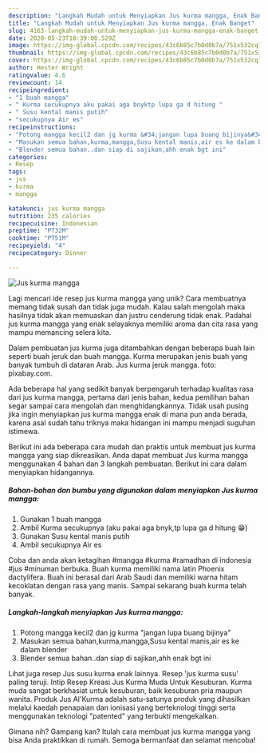 ```yaml
---
description: "Langkah Mudah untuk Menyiapkan Jus kurma mangga, Enak Banget"
title: "Langkah Mudah untuk Menyiapkan Jus kurma mangga, Enak Banget"
slug: 4163-langkah-mudah-untuk-menyiapkan-jus-kurma-mangga-enak-banget
date: 2020-05-23T10:39:00.529Z
image: https://img-global.cpcdn.com/recipes/43c6b85c7b0d0b7a/751x532cq70/jus-kurma-mangga-foto-resep-utama.jpg
thumbnail: https://img-global.cpcdn.com/recipes/43c6b85c7b0d0b7a/751x532cq70/jus-kurma-mangga-foto-resep-utama.jpg
cover: https://img-global.cpcdn.com/recipes/43c6b85c7b0d0b7a/751x532cq70/jus-kurma-mangga-foto-resep-utama.jpg
author: Hester Wright
ratingvalue: 4.6
reviewcount: 14
recipeingredient:
- "1 buah mangga"
- " Kurma secukupnya aku pakai aga bnyktp lupa ga d hitung "
- " Susu kental manis putih"
- "secukupnya Air es"
recipeinstructions:
- "Potong mangga kecil2 dan jg kurma &#34;jangan lupa buang bijinya&#34;"
- "Masukan semua bahan,kurma,mangga,Susu kental manis,air es ke dalam blender"
- "Blender semua bahan..dan siap di sajikan,ahh enak bgt ini"
categories:
- Resep
tags:
- jus
- kurma
- mangga

katakunci: jus kurma mangga 
nutrition: 235 calories
recipecuisine: Indonesian
preptime: "PT32M"
cooktime: "PT51M"
recipeyield: "4"
recipecategory: Dinner

---
```



![Jus kurma mangga](https://img-global.cpcdn.com/recipes/43c6b85c7b0d0b7a/751x532cq70/jus-kurma-mangga-foto-resep-utama.jpg)

Lagi mencari ide resep jus kurma mangga yang unik? Cara membuatnya memang tidak susah dan tidak juga mudah. Kalau salah mengolah maka hasilnya tidak akan memuaskan dan justru cenderung tidak enak. Padahal jus kurma mangga yang enak selayaknya memiliki aroma dan cita rasa yang mampu memancing selera kita.

Dalam pembuatan jus kurma juga ditambahkan dengan beberapa buah lain seperti buah jeruk dan buah mangga. Kurma merupakan jenis buah yang banyak tumbuh di dataran Arab. Jus kurma jeruk mangga. foto: pixabay.com.

Ada beberapa hal yang sedikit banyak berpengaruh terhadap kualitas rasa dari jus kurma mangga, pertama dari jenis bahan, kedua pemilihan bahan segar sampai cara mengolah dan menghidangkannya. Tidak usah pusing jika ingin menyiapkan jus kurma mangga enak di mana pun anda berada, karena asal sudah tahu triknya maka hidangan ini mampu menjadi suguhan istimewa.


Berikut ini ada beberapa cara mudah dan praktis untuk membuat jus kurma mangga yang siap dikreasikan. Anda dapat membuat Jus kurma mangga menggunakan 4 bahan dan 3 langkah pembuatan. Berikut ini cara dalam menyiapkan hidangannya.

<!--inarticleads1-->

##### Bahan-bahan dan bumbu yang digunakan dalam menyiapkan Jus kurma mangga:

1. Gunakan 1 buah mangga
1. Ambil  Kurma secukupnya (aku pakai aga bnyk,tp lupa ga d hitung 😁)
1. Gunakan  Susu kental manis putih
1. Ambil secukupnya Air es


Coba dan anda akan ketagihan #mangga #kurma #ramadhan di indonesia #jus #minuman berbuka. Buah kurma memiliki nama latin Phoenix dactylifera. Buah ini berasal dari Arab Saudi dan memiliki warna hitam kecoklatan dengan rasa yang manis. Sampai sekarang buah kurma telah banyak. 

<!--inarticleads2-->

##### Langkah-langkah menyiapkan Jus kurma mangga:

1. Potong mangga kecil2 dan jg kurma &#34;jangan lupa buang bijinya&#34;
1. Masukan semua bahan,kurma,mangga,Susu kental manis,air es ke dalam blender
1. Blender semua bahan..dan siap di sajikan,ahh enak bgt ini


Lihat juga resep Jus susu kurma enak lainnya. Resep &#39;jus kurma susu&#39; paling teruji. Intip Resep Kreasi Jus Kurma Muda Untuk Kesuburan. Kurma muda sangat berkhasiat untuk kesuburan, baik kesuburan pria maupun wanita. Produk Jus Al&#39;Kurma adalah satu-satunya produk yang dihasilkan melalui kaedah penapaian dan ionisasi yang berteknologi tinggi serta menggunakan teknologi &#34;patented&#34; yang terbukti mengekalkan. 

Gimana nih? Gampang kan? Itulah cara membuat jus kurma mangga yang bisa Anda praktikkan di rumah. Semoga bermanfaat dan selamat mencoba!
